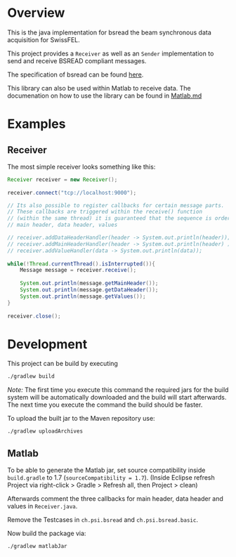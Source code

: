# Overview
This is the java implementation for bsread the beam synchronous data acquisition for SwissFEL. 

This project provides a `Receiver` as well as an `Sender` implementation to send and receive BSREAD compliant messages.

The specification of bsread can be found [here](https://docs.google.com/document/d/1BynCjz5Ax-onDW0y8PVQnYmSssb6fAyHkdDl1zh21yY/edit?usp=sharing).

This library can also be used within Matlab to receive data.
The documenation on how to use the library can be found in [Matlab.md](Matlab.md)

# Examples

## Receiver
The most simple receiver looks something like this:

```java
Receiver receiver = new Receiver();
		
receiver.connect("tcp://localhost:9000");

// Its also possible to register callbacks for certain message parts.
// These callbacks are triggered within the receive() function 
// (within the same thread) it is guaranteed that the sequence is ordered
// main header, data header, values

// receiver.addDataHeaderHandler(header -> System.out.println(header));
// receiver.addMainHeaderHandler(header -> System.out.println(header) );
// receiver.addValueHandler(data -> System.out.println(data));
		
while(!Thread.currentThread().isInterrupted()){
	Message message = receiver.receive();
			
	System.out.println(message.getMainHeader());
	System.out.println(message.getDataHeader());
	System.out.println(message.getValues());
}
		
receiver.close();
```

# Development

This project can be build by executing

```bash
./gradlew build
```

_Note:_ The first time you execute this command the required jars for the build system will be automatically downloaded and the build will start afterwards. The next time you execute the command the build should be faster.

To upload the built jar to the Maven repository use:

```bash
./gradlew uploadArchives
```

## Matlab

To be able to generate the Matlab jar, set source compatibility inside `build.gradle` to 1.7 (`sourceCompatibility = 1.7`).
(Inside Eclipse refresh Project via right-click > Gradle > Refresh all, then Project > clean)

Afterwards comment the three callbacks for main header, data header and values  in `Receiver.java`.

Remove the Testcases in `ch.psi.bsread` and `ch.psi.bsread.basic`.

Now build the package via:

```
./gradlew matlabJar
```
